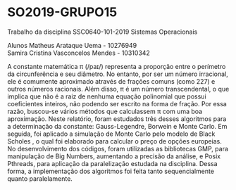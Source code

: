 # SO2019-GRUPO15
Trabalho da disciplina SSC0640-101-2019 Sistemas Operacionais 

Alunos
Matheus Arataque Uema - 10276949    
Samira Cristina Vasconcelos Mendes - 10310342

A constante matemática π (/paɪ/) representa a proporção entre o perímetro da circunferência e seu diâmetro. No entanto, por ser um número irracional, ele é comumente aproximado através de frações comuns (como 227) e outros números racionais. Além disso,  π é um número transcendental, o que implica que não é a raiz de nenhuma equação polinomial que possui coeficientes inteiros, não podendo ser escrito na forma de fração. 
Por essa razão, buscou-se vários métodos que calculassem π com uma boa aproximação. Neste relatório, foram estudados três desses algoritmos para a determinação da constante: Gauss-Legendre, Borwein e Monte Carlo. Em seguida, foi aplicado a simulação de Monte Carlo pelo modelo de Black Scholes , o qual foi elaborado para calcular o preço de opções europeias.
No desenvolvimento dos códigos, foram utilizadas as bibliotecas GMP, para manipulação de Big Numbers, aumentando a precisão da análise, e Posix Pthreads, para aplicação da paralelização estudada na disciplina. Dessa forma, a implementação dos algoritmos foi feita tanto sequencialmente quanto paralelamente.
